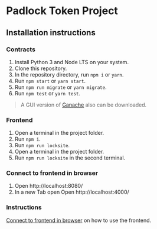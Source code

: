 # Padlock Token Project

## Installation instructions

### Contracts

1. Install Python 3 and Node LTS on your system.
2. Clone this repository.
3. In the repository directory, run `npm i` or `yarn`.
4. Run `npm start` or `yarn start`.
5. Run `npm run migrate` or `yarn migrate`.
6. Run `npm test` or `yarn test`.

> A GUI version of [Ganache](https://www.trufflesuite.com/ganache) also can be
> downloaded.

### Frontend

1. Open a terminal in the project folder.
2. Run `npm i`. 
3. Run `npm run locksite`.
4. Open a terminal in the project folder.
5. Run `npm run locksite` in the second terminal.

### Connect to frontend in browser

1. Open http://localhost:8080/
2. In a new Tab open Open http://localhost:4000/

### Instructions

[Connect to frontend in browser](#connect-to-frontend-in-browser) on how to use
the frontend.
